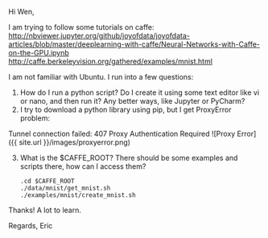 Hi Wen,

I am trying to follow some tutorials on caffe:
http://nbviewer.jupyter.org/github/joyofdata/joyofdata-articles/blob/master/deeplearning-with-caffe/Neural-Networks-with-Caffe-on-the-GPU.ipynb
http://caffe.berkeleyvision.org/gathered/examples/mnist.html

I am not familiar with Ubuntu.  I run into a few questions:
1.	How do I run a python script? Do I create it using some text editor like vi or nano, and then run it? Any better ways, like Jupyter or PyCharm?
2.	I try to download a python library using pip, but I get ProxyError problem:

  Tunnel connection failed: 407 Proxy Authentication Required
 ![Proxy Error]({{ site.url }}/images/proxyerror.png)
 
 
3.	What is the $CAFFE_ROOT? There should be some examples and scripts there, how can I access them?

        .cd $CAFFE_ROOT
        ./data/mnist/get_mnist.sh
        ./examples/mnist/create_mnist.sh


Thanks! A lot to learn.

Regards,
Eric
